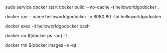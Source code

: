sudo service docker start
docker build --no-cache -t helloworldgodocker .

docker run --name helloworldgodocker -p 8080:80 -tid helloworldgodocker

docker exec -it helloworldgodocker bash

docker rm $(docker ps -aq) -f

docker rmi $(docker images -a -q)